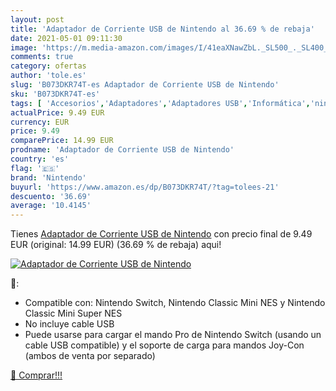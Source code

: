 ```yaml
---
layout: post
title: 'Adaptador de Corriente USB de Nintendo al 36.69 % de rebaja'
date: 2021-05-01 09:11:30
image: 'https://m.media-amazon.com/images/I/41eaXNawZbL._SL500_._SL400_.jpg'
comments: true
category: ofertas
author: 'tole.es'
slug: 'B073DKR74T-es Adaptador de Corriente USB de Nintendo'
sku: 'B073DKR74T-es'
tags: [ 'Accesorios','Adaptadores','Adaptadores USB','Informática','nintendo', ]
actualPrice: 9.49 EUR
currency: EUR
price: 9.49
comparePrice: 14.99 EUR
prodname: 'Adaptador de Corriente USB de Nintendo'
country: 'es'
flag: '🇪🇸'
brand: 'Nintendo'
buyurl: 'https://www.amazon.es/dp/B073DKR74T/?tag=tolees-21'
descuento: '36.69'
average: '10.4145'
---
```


Tienes [Adaptador de Corriente USB de Nintendo](https://www.amazon.es/dp/B073DKR74T/?tag=tolees-21) con precio final de  9.49 EUR (original: 14.99 EUR) (36.69 %  de rebaja) aqui!

[![Adaptador de Corriente USB de Nintendo](https://m.media-amazon.com/images/I/41eaXNawZbL._SL500_._SL400_.jpg)](https://www.amazon.es/dp/B073DKR74T/?tag=tolees-21)

🔎:

- Compatible con: Nintendo Switch, Nintendo Classic Mini NES y Nintendo Classic Mini Super NES
- No incluye cable USB
- Puede usarse para cargar el mando Pro de Nintendo Switch (usando un cable USB compatible) y el soporte de carga para mandos Joy-Con (ambos de venta por separado)

[🛒 Comprar!!!](https://www.amazon.es/dp/B073DKR74T/?tag=tolees-21)
